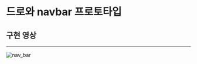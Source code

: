# 드로와 navbar 프로토타입


## 구현 영상
<hr>

![nav_bar](https://user-images.githubusercontent.com/86656921/139956444-1fa66178-f786-453a-81de-271b3a725090.gif)
